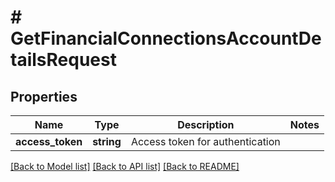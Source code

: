 # # GetFinancialConnectionsAccountDetailsRequest

## Properties

Name | Type | Description | Notes
------------ | ------------- | ------------- | -------------
**access_token** | **string** | Access token for authentication |

[[Back to Model list]](../../README.md#models) [[Back to API list]](../../README.md#endpoints) [[Back to README]](../../README.md)
